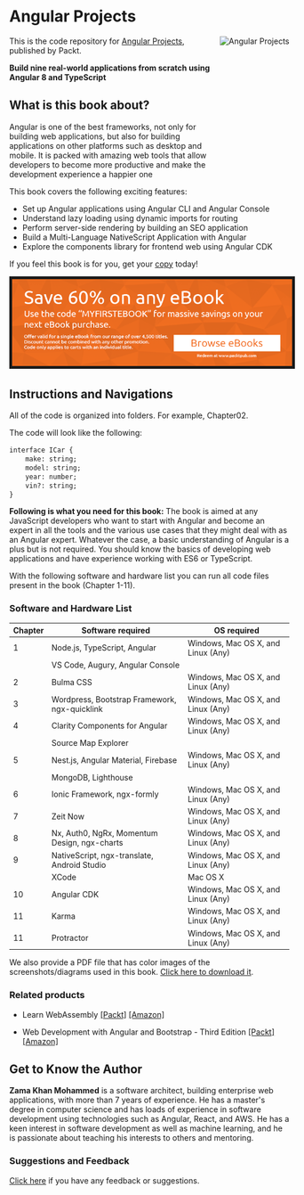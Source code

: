 # Angular Projects

<a href="https://www.packtpub.com/web-development/angular-projects?utm_source=github&utm_medium=repository&utm_campaign=9781838559359"><img src="https://www.packtpub.com/media/catalog/product/cache/e4d64343b1bc593f1c5348fe05efa4a6/9/7/9781838559359-original.jpeg" alt="Angular Projects" height="256px" align="right"></a>

This is the code repository for [Angular Projects](https://www.packtpub.com/web-development/angular-projects?utm_source=github&utm_medium=repository&utm_campaign=9781838559359), published by Packt.

**Build nine real-world applications from scratch using Angular 8 and TypeScript**

## What is this book about?
Angular is one of the best frameworks, not only for building web applications, but also for building applications on other platforms such as desktop and mobile. It is packed with amazing web tools that allow developers to become more productive and make the development experience a happier one

This book covers the following exciting features: 
* Set up Angular applications using Angular CLI and Angular Console
* Understand lazy loading using dynamic imports for routing
* Perform server-side rendering by building an SEO application
* Build a Multi-Language NativeScript Application with Angular
* Explore the components library for frontend web using Angular CDK

If you feel this book is for you, get your [copy](https://www.amazon.com/dp/1838559353) today!

<a href="https://www.packtpub.com/?utm_source=github&utm_medium=banner&utm_campaign=GitHubBanner"><img src="https://raw.githubusercontent.com/PacktPublishing/GitHub/master/GitHub.png" 
alt="https://www.packtpub.com/" border="5" /></a>


## Instructions and Navigations
All of the code is organized into folders. For example, Chapter02.

The code will look like the following:
```
interface ICar {
    make: string;
    model: string;
    year: number;
    vin?: string;
}
```

**Following is what you need for this book:**
The book is aimed at any JavaScript developers who want to start with Angular and
become an expert in all the tools and the various use cases that they might deal with as an
Angular expert. Whatever the case, a basic understanding of Angular is a plus but is not
required. You should know the basics of developing web applications and have experience
working with ES6 or TypeScript.

With the following software and hardware list you can run all code files present in the book (Chapter 1-11).

### Software and Hardware List
  
| Chapter  | Software required                             | OS required                        |
| -------- | --------------------------------------------- | -----------------------------------|
| 1        | Node.js, TypeScript, Angular                  | Windows, Mac OS X, and Linux (Any) |
|          | VS Code, Augury, Angular Console              |                                    |
| 2        | Bulma CSS                                     | Windows, Mac OS X, and Linux (Any) |
| 3        | Wordpress, Bootstrap Framework, ngx-quicklink | Windows, Mac OS X, and Linux (Any) |
| 4        | Clarity Components for Angular                | Windows, Mac OS X, and Linux (Any) |
|          | Source Map Explorer                           |                                    |
| 5        | Nest.js, Angular Material, Firebase           | Windows, Mac OS X, and Linux (Any) |
|          | MongoDB, Lighthouse                           |                                    |
| 6        | Ionic Framework, ngx-formly                   | Windows, Mac OS X, and Linux (Any) |
| 7        | Zeit Now                                      | Windows, Mac OS X, and Linux (Any) |
| 8        | Nx, Auth0, NgRx, Momentum Design, ngx-charts  | Windows, Mac OS X, and Linux (Any) |
| 9        | NativeScript, ngx-translate, Android Studio   | Windows, Mac OS X, and Linux (Any) |                                       |          | NativeScript Playground                       | Android/iOS                        |
|          | XCode                                         | Mac OS X                           |
| 10       | Angular CDK                                   | Windows, Mac OS X, and Linux (Any) |
| 11       | Karma                                         | Windows, Mac OS X, and Linux (Any) |
| 11       | Protractor                                    | Windows, Mac OS X, and Linux (Any) |

We also provide a PDF file that has color images of the screenshots/diagrams used in this book. [Click here to download it](https://static.packt-cdn.com/downloads/9781838559359_ColorImages.pdf).


### Related products <Other books you may enjoy>
* Learn WebAssembly [[Packt]](https://www.packtpub.com/web-development/learn-webassembly?utm_source=github&utm_medium=repository&utm_campaign=9781788997379) [[Amazon]](https://www.amazon.com/dp/1788997379)

* Web Development with Angular and Bootstrap - Third Edition [[Packt]](https://www.packtpub.com/web-development/web-development-angular-and-bootstrap-third-edition?utm_source=github&utm_medium=repository&utm_campaign=9781788838108) [[Amazon]](https://www.amazon.com/dp/1788838106)

## Get to Know the Author
**Zama Khan Mohammed**
is a software architect, building enterprise web applications, with more than 7 years of experience. He has a master's degree in computer science and has loads of experience in software development using technologies such as Angular, React, and AWS. He has a keen interest in software development as well as machine learning, and he is passionate about teaching his interests to others and mentoring.


### Suggestions and Feedback
[Click here](https://docs.google.com/forms/d/e/1FAIpQLSdy7dATC6QmEL81FIUuymZ0Wy9vH1jHkvpY57OiMeKGqib_Ow/viewform) if you have any feedback or suggestions.

